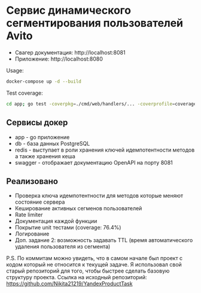 # Сервис динамического сегментирования пользователей Avito

- Свагер документация: http://localhost:8081
- Приложение: http://localhost:8080

Usage:
``` bash
docker-compose up -d --build
```
Test coverage:
``` bash
cd app; go test -coverpkg=./cmd/web/handlers/... -coverprofile=coverage.out ./tests -coverprofile=coverage.out ./... && go tool cover -html=coverage.out && rm coverage.out
```

## Сервисы докер
 
- app - go приложение
- db - база данных PostgreSQL
- redis - выступает в роли хранения ключей идемпотентности методов а также хранения кеша
- swagger - отображает документацию OpenAPI на порту 8081

## Реализовано

- Проверка ключа идемпотентности для методов которые меняют состояние сервера
- Кеширование активных сегменов пользователей
- Rate limiter
- Документация каждой функции
- Покрытие unit тестами (coverage: 76.4%)
- Логирование
- Доп. задание 2: возможность задавать TTL (время автоматического удаления пользователя из сегмента)


P.S. По коммитам можно увидеть, что в самом начале был проект с кодом который не относится к текущей задаче.
Я использовал свой старый репозиторий для того, чтобы быстрее сделать базовую структуру проекта.
Ссылка на исходный репозиторий: https://github.com/Nikita21219/YandexProductTask

